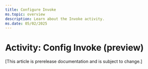 ```yaml
---
title: Configure Invoke
ms.topic: overview
description: Learn about the Invoke activity.
ms.date: 05/02/2025
---
```


# Activity: Config Invoke (preview)

[This article is prerelease documentation and is subject to change.]

